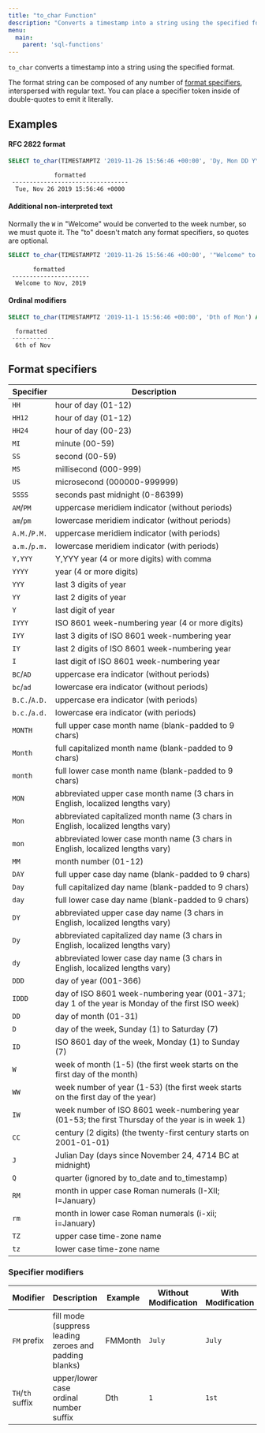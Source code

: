 ```yaml
---
title: "to_char Function"
description: "Converts a timestamp into a string using the specified format."
menu:
  main:
    parent: 'sql-functions'
---
```


`to_char` converts a timestamp into a string using the specified format.

The format string can be composed of any number of [format
specifiers](#format-specifiers), interspersed with regular text. You can place a
specifier token inside of double-quotes to emit it literally.

## Examples

#### RFC 2822 format

```sql
SELECT to_char(TIMESTAMPTZ '2019-11-26 15:56:46 +00:00', 'Dy, Mon DD YYYY HH24:MI:SS +0000') AS formatted
```
```nofmt
             formatted
 ---------------------------------
  Tue, Nov 26 2019 15:56:46 +0000
```

#### Additional non-interpreted text

Normally the `W` in "Welcome" would be converted to the week number, so we must quote it.
The "to" doesn't match any format specifiers, so quotes are optional.

```sql
SELECT to_char(TIMESTAMPTZ '2019-11-26 15:56:46 +00:00', '"Welcome" to Mon, YYYY') AS formatted
```
```nofmt
       formatted
 ----------------------
  Welcome to Nov, 2019
```

#### Ordinal modifiers

```sql
SELECT to_char(TIMESTAMPTZ '2019-11-1 15:56:46 +00:00', 'Dth of Mon') AS formatted
```
```nofmt
  formatted
 ------------
  6th of Nov
```

## Format specifiers

| Specifier     | Description                                                                                      |
|---------------|--------------------------------------------------------------------------------------------------|
| `HH`          | hour of day (01-12)                                                                              |
| `HH12`        | hour of day (01-12)                                                                              |
| `HH24`        | hour of day (00-23)                                                                              |
| `MI`          | minute (00-59)                                                                                   |
| `SS`          | second (00-59)                                                                                   |
| `MS`          | millisecond (000-999)                                                                            |
| `US`          | microsecond (000000-999999)                                                                      |
| `SSSS`        | seconds past midnight (0-86399)                                                                  |
| `AM`/`PM`     | uppercase meridiem indicator (without periods)                                                   |
| `am`/`pm`     | lowercase meridiem indicator (without periods)                                                   |
| `A.M.`/`P.M.` | uppercase meridiem indicator (with periods)                                                      |
| `a.m.`/`p.m.` | lowercase meridiem indicator (with periods)                                                      |
| `Y,YYY`       | Y,YYY year (4 or more digits) with comma                                                         |
| `YYYY`        | year (4 or more digits)                                                                          |
| `YYY`         | last 3 digits of year                                                                            |
| `YY`          | last 2 digits of year                                                                            |
| `Y`           | last digit of year                                                                               |
| `IYYY`        | ISO 8601 week-numbering year (4 or more digits)                                                  |
| `IYY`         | last 3 digits of ISO 8601 week-numbering year                                                    |
| `IY`          | last 2 digits of ISO 8601 week-numbering year                                                    |
| `I`           | last digit of ISO 8601 week-numbering year                                                       |
| `BC`/`AD`     | uppercase era indicator (without periods)                                                        |
| `bc`/`ad`     | lowercase era indicator (without periods)                                                        |
| `B.C.`/`A.D.` | uppercase era indicator (with periods)                                                           |
| `b.c.`/`a.d.` | lowercase era indicator (with periods)                                                           |
| `MONTH`       | full upper case month name (blank-padded to 9 chars)                                             |
| `Month`       | full capitalized month name (blank-padded to 9 chars)                                            |
| `month`       | full lower case month name (blank-padded to 9 chars)                                             |
| `MON`         | abbreviated upper case month name (3 chars in English, localized lengths vary)                   |
| `Mon`         | abbreviated capitalized month name (3 chars in English, localized lengths vary)                  |
| `mon`         | abbreviated lower case month name (3 chars in English, localized lengths vary)                   |
| `MM`          | month number (01-12)                                                                             |
| `DAY`         | full upper case day name (blank-padded to 9 chars)                                               |
| `Day`         | full capitalized day name (blank-padded to 9 chars)                                              |
| `day`         | full lower case day name (blank-padded to 9 chars)                                               |
| `DY`          | abbreviated upper case day name (3 chars in English, localized lengths vary)                     |
| `Dy`          | abbreviated capitalized day name (3 chars in English, localized lengths vary)                    |
| `dy`          | abbreviated lower case day name (3 chars in English, localized lengths vary)                     |
| `DDD`         | day of year (001-366)                                                                            |
| `IDDD`        | day of ISO 8601 week-numbering year (001-371; day 1 of the year is Monday of the first ISO week) |
| `DD`          | day of month (01-31)                                                                             |
| `D`           | day of the week, Sunday (1) to Saturday (7)                                                      |
| `ID`          | ISO 8601 day of the week, Monday (1) to Sunday (7)                                               |
| `W`           | week of month (1-5) (the first week starts on the first day of the month)                        |
| `WW`          | week number of year (1-53) (the first week starts on the first day of the year)                  |
| `IW`          | week number of ISO 8601 week-numbering year (01-53; the first Thursday of the year is in week 1) |
| `CC`          | century (2 digits) (the twenty-first century starts on 2001-01-01)                               |
| `J`           | Julian Day (days since November 24, 4714 BC at midnight)                                         |
| `Q`           | quarter (ignored by to_date and to_timestamp)                                                    |
| `RM`          | month in upper case Roman numerals (I-XII; I=January)                                            |
| `rm`          | month in lower case Roman numerals (i-xii; i=January)                                            |
| `TZ`          | upper case time-zone name                                                                        |
| `tz`          | lower case time-zone name                                                                        |

### Specifier modifiers

| Modifier         | Description                                            | Example | Without Modification | With Modification |
|------------------|--------------------------------------------------------|---------|----------------------|-------------------|
| `FM` prefix      | fill mode (suppress leading zeroes and padding blanks) | FMMonth | `July    `           | `July`            |
| `TH`/`th` suffix | upper/lower case ordinal number suffix                 | Dth     | `1`                  | `1st`             |
